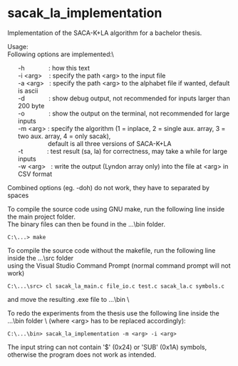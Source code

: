 # sacak_la_implementation

Implementation of the SACA-K+LA algorithm for a bachelor thesis.

Usage:\
Following options are implemented:\
<ul> -h &emsp;&emsp;&emsp;&nbsp; : how this text </br> 
-i &ltarg>&nbsp;&nbsp;&nbsp; : specify the path &ltarg> to the input file </br>
-a &ltarg>&nbsp;&nbsp; : specify the path &ltarg> to the alphabet file if wanted, default is ascii </br>
-d &emsp;&emsp;&emsp;&nbsp; : show debug output, not recommended for inputs larger than 200 byte </br>
-o &emsp;&emsp;&emsp;&nbsp; : show the output on the terminal, not recommended for large inputs </br>
-m &ltarg> : specify the algorithm (1 = inplace, 2 = single aux. array, 3 = two aux. array, 4 = only sacak), </br>
&ensp;&ensp;&ensp;&emsp;&emsp;&emsp;          default is all three versions of SACA-K+LA </br>
-t &emsp;&emsp;&emsp;&nbsp; : test result (sa, la) for correctness, may take a while for large inputs </br>
-w &ltarg>&nbsp;&nbsp; : write the output (Lyndon array only) into the file at &ltarg> in CSV format </ul>
	
Combined options (eg. -doh) do not work, they have to separated by spaces

To compile the source code using GNU make, run the following line inside the main project folder. \
The binary files can then be found in the ...\bin folder.

	C:\...> make	

To compile the source code without the makefile, run the following line inside the ...\src folder  \
using the Visual Studio Command Prompt (normal command prompt will not work) 

	C:\...\src> cl sacak_la_main.c file_io.c test.c sacak_la.c symbols.c

and move the resulting .exe file to ...\bin \


To redo the experiments from the thesis use the following line inside the ...\bin folder  \ 
(where \<arg\> has to be replaced accordingly):

	C:\...\bin> sacak_la_implementation -m <arg> -i <arg>

The input string can not contain '$' (0x24) or 'SUB' (0x1A) symbols, otherwise the program does not work as intended.

